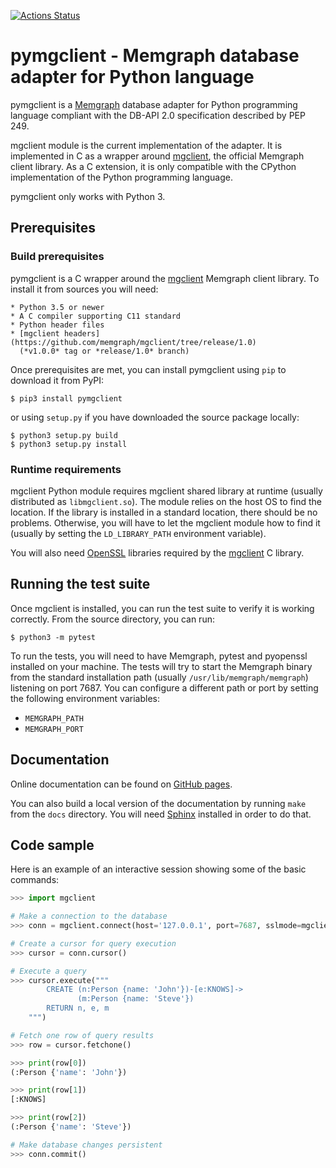 [![Actions Status](https://github.com/memgraph/pymgclient/workflows/CI/badge.svg)](https://github.com/memgraph/pymgclient/actions)

# pymgclient - Memgraph database adapter for Python language

pymgclient is a [Memgraph](https://memgraph.com) database adapter for Python
programming language compliant with the DB-API 2.0 specification described by
PEP 249.

mgclient module is the current implementation of the adapter. It is implemented
in C as a wrapper around [mgclient](https://github.com/memgraph/mgclient), the
official Memgraph client library. As a C extension, it is only compatible with
the CPython implementation of the Python programming language.

pymgclient only works with Python 3.

## Prerequisites

### Build prerequisites

pymgclient is a C wrapper around the
[mgclient](https://github.com/memgraph/mgclient) Memgraph client library. To
install it from sources you will need:

    * Python 3.5 or newer
    * A C compiler supporting C11 standard
    * Python header files
    * [mgclient headers](https://github.com/memgraph/mgclient/tree/release/1.0)
      (*v1.0.0* tag or *release/1.0* branch)

Once prerequisites are met, you can install pymgclient using `pip` to download
it from PyPI:

```
$ pip3 install pymgclient
```

or using `setup.py` if you have downloaded the source package locally:

```
$ python3 setup.py build
$ python3 setup.py install
```

### Runtime requirements

mgclient Python module requires mgclient shared library at runtime (usually
distributed as `libmgclient.so`). The module relies on the host OS to find the
location. If the library is installed in a standard location, there should be
no problems. Otherwise, you will have to let the mgclient module how to find it
(usually by setting the `LD_LIBRARY_PATH` environment variable).

You will also need [OpenSSL](https://www.openssl.org/) libraries required by
the [mgclient](https://github.com/memgraph/mgclient) C library.

## Running the test suite

Once mgclient is installed, you can run the test suite to verify it is working
correctly. From the source directory, you can run:

```
$ python3 -m pytest
```

To run the tests, you will need to have Memgraph, pytest and pyopenssl
installed on your machine. The tests will try to start the Memgraph binary from
the standard installation path (usually `/usr/lib/memgraph/memgraph`) listening
on port 7687. You can configure a different path or port by setting the
following environment variables:

   * `MEMGRAPH_PATH`
   * `MEMGRAPH_PORT`

## Documentation

Online documentation can be found on [GitHub
pages](https://memgraph.github.io/pymgclient/).

You can also build a local version of the documentation by running `make` from
the `docs` directory. You will need [Sphinx](http://www.sphinx-doc.org/)
installed in order to do that.

## Code sample

Here is an example of an interactive session showing some of the basic commands:

```python
>>> import mgclient

# Make a connection to the database
>>> conn = mgclient.connect(host='127.0.0.1', port=7687, sslmode=mgclient.MG_SSLMODE_REQUIRE)

# Create a cursor for query execution
>>> cursor = conn.cursor()

# Execute a query
>>> cursor.execute("""
        CREATE (n:Person {name: 'John'})-[e:KNOWS]->
               (m:Person {name: 'Steve'})
        RETURN n, e, m
    """)

# Fetch one row of query results
>>> row = cursor.fetchone()

>>> print(row[0])
(:Person {'name': 'John'})

>>> print(row[1])
[:KNOWS]

>>> print(row[2])
(:Person {'name': 'Steve'})

# Make database changes persistent
>>> conn.commit()
```
